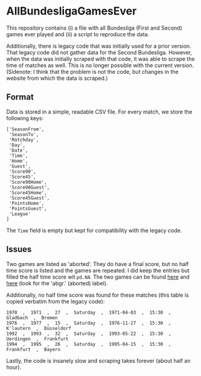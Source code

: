 # AllBundesligaGamesEver

This repository contains (i) a file with all Bundesliga (First and Second) games ever played and (ii) a script to reproduce the data.

Additionally, there is legacy code that was initially used for a prior version. That legacy code did not gather data for the Second Bundesliga. However, when the data was initially scraped with that code, it was able to scrape the time of matches as well. This is no longer possible with the current version. (Sidenote: I think that the problem is not the code, but changes in the website from which the data is scraped.)


## Format

Data is stored in a simple, readable CSV file. For every match, we store the following keys:

```
['SeasonFrom',
 'SeasonTo',
 'Matchday',
 'Day',
 'Date',
 'Time',
 'Home',
 'Guest',
 'Score90',
 'Score45',
 'Score90Home',
 'Score90Guest',
 'Score45Home',
 'Score45Guest',
 'PointsHome',
 'PointsGuest',
 'League'
]
```

The `Time` field is empty but kept for compatibility with the legacy code.


## Issues
Two games are listed as 'aborted'. They do have a final score, but no half time score is listed and the games are repeated. I did keep the entries but filled the half time score wit `pd.NA`. The two games can be found [here](https://www.kicker.de/bundesliga/spieltag/2007-08/28/0) and [here](https://www.kicker.de/bundesliga/spieltag/1963-64/14/0) (look for the 'abgr.' (aborted) label).

Additionally, no half time score was found for these matches (this table is copied verbatim from the legacy code):
```
1970  ,  1971  ,  27  ,  Saturday  ,  1971-04-03  ,  15:30  ,  Gladbach  ,  Bremen
1976  ,  1977  ,  15  ,  Saturday  ,  1976-11-27  ,  15:30  ,  K'lautern  ,  Düsseldorf 
1992  ,  1993  ,  32  ,  Saturday  ,  1993-05-22  ,  15:30  ,  Uerdingen  ,  Frankfurt  
1994  ,  1995  ,  26  ,  Saturday  ,  1995-04-15  ,  15:30  ,  Frankfurt  ,  Bayern  
```

Lastly, the code is insanely slow and scraping takes forever (about half an hour). 
